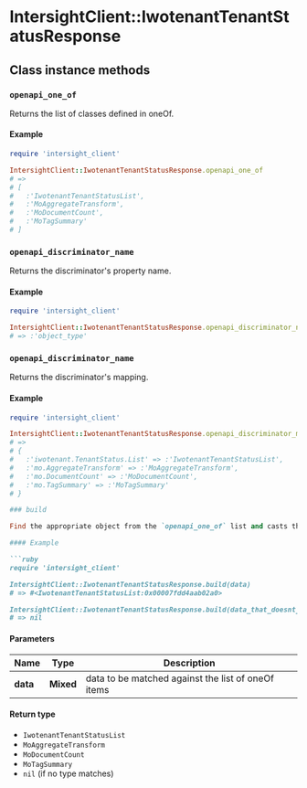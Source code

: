 # IntersightClient::IwotenantTenantStatusResponse

## Class instance methods

### `openapi_one_of`

Returns the list of classes defined in oneOf.

#### Example

```ruby
require 'intersight_client'

IntersightClient::IwotenantTenantStatusResponse.openapi_one_of
# =>
# [
#   :'IwotenantTenantStatusList',
#   :'MoAggregateTransform',
#   :'MoDocumentCount',
#   :'MoTagSummary'
# ]
```

### `openapi_discriminator_name`

Returns the discriminator's property name.

#### Example

```ruby
require 'intersight_client'

IntersightClient::IwotenantTenantStatusResponse.openapi_discriminator_name
# => :'object_type'
```

### `openapi_discriminator_name`

Returns the discriminator's mapping.

#### Example

```ruby
require 'intersight_client'

IntersightClient::IwotenantTenantStatusResponse.openapi_discriminator_mapping
# =>
# {
#   :'iwotenant.TenantStatus.List' => :'IwotenantTenantStatusList',
#   :'mo.AggregateTransform' => :'MoAggregateTransform',
#   :'mo.DocumentCount' => :'MoDocumentCount',
#   :'mo.TagSummary' => :'MoTagSummary'
# }

### build

Find the appropriate object from the `openapi_one_of` list and casts the data into it.

#### Example

```ruby
require 'intersight_client'

IntersightClient::IwotenantTenantStatusResponse.build(data)
# => #<IwotenantTenantStatusList:0x00007fdd4aab02a0>

IntersightClient::IwotenantTenantStatusResponse.build(data_that_doesnt_match)
# => nil
```

#### Parameters

| Name | Type | Description |
| ---- | ---- | ----------- |
| **data** | **Mixed** | data to be matched against the list of oneOf items |

#### Return type

- `IwotenantTenantStatusList`
- `MoAggregateTransform`
- `MoDocumentCount`
- `MoTagSummary`
- `nil` (if no type matches)

